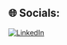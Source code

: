 
## 🌐 Socials:
[![LinkedIn](https://img.shields.io/badge/LinkedIn-%230077B5.svg?logo=linkedin&logoColor=white)](https://www.linkedin.com/in/fernando-muller-brandt-a252941b4/) 

<!-- Proudly created with GPRM ( https://gprm.itsvg.in ) -->
